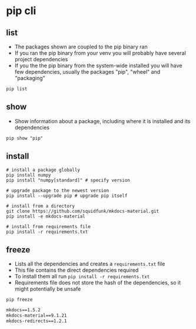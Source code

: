 # pip cli

## list

- The packages shown are coupled to the pip binary ran
- If you ran the pip binary from your venv you will probably have several project dependencies
- If you the the pip binary from the system-wide installed you will have few dependencies, usually the packages "pip", "wheel" and "packaging"

```shell
pip list
```

## show

- Show information about a package, including where it is installed and its dependencies

```shell
pip show "pip"
```

## install

```shell
# install a package globally
pip install numpy
pip install "numpy[standard]" # specify version

# upgrade package to the newest version
pip install --upgrade pip # upgrade pip itself

# install from a directory
git clone https://github.com/squidfunk/mkdocs-material.git
pip install -e mkdocs-material

# install from requirements file
pip install -r requirements.txt
```

## freeze

- Lists all the dependencies and creates a `requirements.txt` file
- This file contains the direct dependencies required
- To install them all run `pip install -r requirements.txt`
- Requirements file does not store the hash of the dependencies, so it might potentially be unsafe

```shell
pip freeze
```

```txt
mkdocs==1.5.2
mkdocs-material==9.1.21
mkdocs-redirects==1.2.1
```
